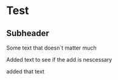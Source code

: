 # Test

## Subheader

Some text that doesn`t matter much

Added text to see if the add is nescessary

added that text
